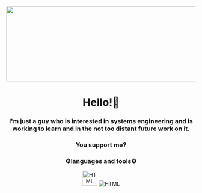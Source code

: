 <div id="header" align="center">
  <img src="https://media.giphy.com/media/xUPGGDNsLvqsBOhuU0/giphy.gif" width="800" height="200">
    <h1 align="center">Hello!👋</h1>
    <h3 align="center">I'm just a guy who is interested in systems engineering and is working to learn and in the not too distant future work on it.</h3>
    <h3 align="center">You support me?</h3>
</div>
<div align="center">
  <h3>⚙languages and tools⚙</h3>
    <img src="https://upload.wikimedia.org/wikipedia/commons/6/61/HTML5_logo_and_wordmark.svg" title="HTML" alt="HTML" width="40"
         heigth="40">
    <img src="" title="HTML" alt="HTML">
</div>
